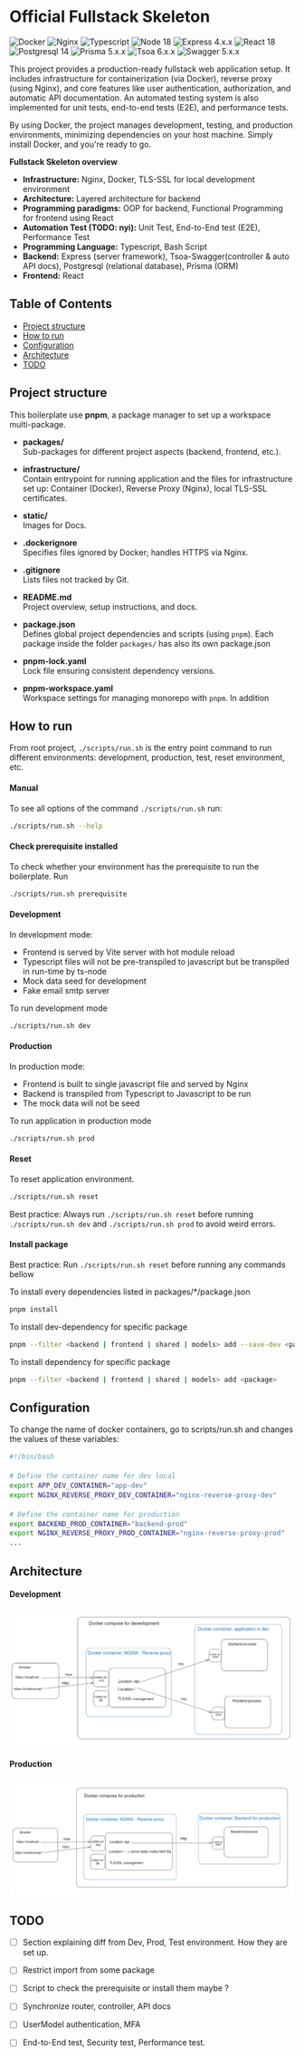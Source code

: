 # Official Fullstack Skeleton
![Docker](https://img.shields.io/badge/docker-27.3.1-green)
![Nginx](https://img.shields.io/badge/nginx-alpine-green)
![Typescript](https://img.shields.io/badge/typescript-5.2.2-green.svg)
![Node 18](https://img.shields.io/badge/node-18_alpine-green)
![Express 4.x.x](https://img.shields.io/badge/express-4.19.2-green.svg)
![React 18](https://img.shields.io/badge/react-18.2.0-green.svg)
![Postgresql 14](https://img.shields.io/badge/postgresql-14_alpine-green.svg)
![Prisma 5.x.x](https://img.shields.io/badge/prisma-5.20.0-green.svg)
![Tsoa 6.x.x](https://img.shields.io/badge/tsoa-6.4.0-green.svg)
![Swagger 5.x.x](https://img.shields.io/badge/swagger_api_docs-5.0.1-green.svg)

This project provides a production-ready fullstack web application setup. It 
includes infrastructure for containerization (via Docker), reverse proxy 
(using Nginx), and core features like user authentication, authorization, 
and automatic API documentation. An automated testing system is also implemented 
for unit tests, end-to-end tests (E2E), and performance tests.

By using Docker, the project manages development, testing, and production 
environments, minimizing dependencies on your host machine. 
Simply install Docker, and you're ready to go.


**Fullstack Skeleton overview**
- **Infrastructure:** Nginx, Docker, TLS-SSL for local development environment
- **Architecture:** Layered architecture for backend
- **Programming paradigms:** OOP for backend, Functional Programming for frontend using React
- **Automation Test (TODO: nyi):** Unit Test, End-to-End test (E2E), Performance Test
- **Programming Language:** Typescript, Bash Script
- **Backend:** Express (server framework), Tsoa-Swagger(controller & auto API docs), Postgresql (relational database), Prisma (ORM) 
- **Frontend:** React
## Table of Contents
- [Project structure](#project-structure)
- [How to run](#how-to-run)
- [Configuration](#configuration)
- [Architecture](#architecture-)
- [TODO](#todo)


## Project structure
This boilerplate use **pnpm**, a package manager to set up a workspace 
multi-package.
- **packages/**  
  Sub-packages for different project aspects (backend, frontend, etc.).

- **infrastructure/**  
  Contain entrypoint for running application and the files for infrastructure set up: Container (Docker), 
Reverse Proxy (Nginx), local TLS-SSL certificates.

- **static/**  
  Images for Docs.

- **.dockerignore**  
  Specifies files ignored by Docker; handles HTTPS via Nginx.

- **.gitignore**  
  Lists files not tracked by Git.

- **README.md**  
  Project overview, setup instructions, and docs.

- **package.json**  
  Defines global project dependencies and scripts (using `pnpm`). Each package inside
the folder `packages/` has also its own package.json

- **pnpm-lock.yaml**  
  Lock file ensuring consistent dependency versions.

- **pnpm-workspace.yaml**  
  Workspace settings for managing monorepo with `pnpm`.
In addition

## How to run
From root project, `./scripts/run.sh` is the entry point 
command to run different environments: development, production, test, 
reset environment, etc.
#### Manual
To see all options of the command `./scripts/run.sh` run:
``` bash
./scripts/run.sh --help
```
#### Check prerequisite installed
To check whether your environment has the prerequisite to run the boilerplate. Run
``` bash
./scripts/run.sh prerequisite
```
#### Development
In development mode: 
- Frontend is served by Vite server with hot module reload
- Typescript files will not be pre-transpiled to javascript but be transpiled
in run-time by ts-node
- Mock data seed for development
- Fake email smtp server

To run development mode
``` bash
./scripts/run.sh dev
```
#### Production
In production mode:
- Frontend is built to single javascript file and served by Nginx
- Backend is transpiled from Typescript to Javascript to be run
- The mock data will not be seed

To run application in production mode
``` bash
./scripts/run.sh prod
```
#### Reset
To reset application environment.
``` bash
./scripts/run.sh reset
```  
Best practice: Always run ```./scripts/run.sh reset``` before running ```./scripts/run.sh dev``` and ```./scripts/run.sh prod``` to avoid weird errors.

#### Install package
Best practice: Run `./scripts/run.sh reset` before running any commands
bellow


To install every dependencies listed in packages/*/package.json
``` bash
pnpm install
```  
To install dev-dependency for specific package
``` bash
pnpm --filter <backend | frontend | shared | models> add --save-dev <package>
```  

To install dependency for specific package
``` bash
pnpm --filter <backend | frontend | shared | models> add <package>
```  

## Configuration
To change the name of docker containers, go to scripts/run.sh and changes the values of these variables:
``` bash
#!/bin/bash

# Define the container name for dev local
export APP_DEV_CONTAINER="app-dev"
export NGINX_REVERSE_PROXY_DEV_CONTAINER="nginx-reverse-proxy-dev"

# Define the container name for production
export BACKEND_PROD_CONTAINER="backend-prod" 
export NGINX_REVERSE_PROXY_PROD_CONTAINER="nginx-reverse-proxy-prod"
...
```

## Architecture  
#### Development  
![Docker Compose for Development](static/architecture-dev.png)

#### Production    
![Docker Compose for Production](static/architecture-prod.png)

## TODO
- [ ] Section explaining diff from Dev, Prod, Test environment. How they are set up.
- [ ] Restrict import from some package  
- [ ] Script to check the prerequisite or install them maybe ?
- [ ] Synchronize router, controller, API docs
- [ ] UserModel authentication, MFA
- [ ] End-to-End test, Security test, Performance test.

